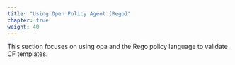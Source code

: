 ```yaml
---
title: "Using Open Policy Agent (Rego)"
chapter: true
weight: 40
---
```


This section focuses on using opa and the Rego policy language to validate CF templates.
